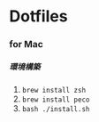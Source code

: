 # Dotfiles

### for Mac

##### 環境構築

1. `brew install zsh`
1. `brew install peco`
1. `bash ./install.sh`
